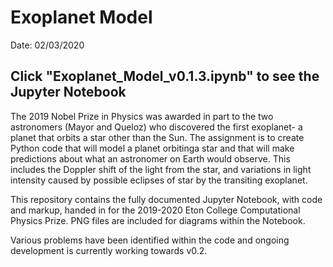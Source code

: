 # Exoplanet Model
Date: 02/03/2020

## Click "Exoplanet_Model_v0.1.3.ipynb" to see the Jupyter Notebook

The 2019 Nobel Prize in Physics was awarded in part to the two astronomers (Mayor and Queloz) who discovered the first exoplanet- a planet that orbits a star other than the Sun. The assignment is to create Python code that will model a planet orbitinga star and that will make predictions about what an astronomer on Earth would observe. This includes the Doppler shift of the light from the star, and variations in light intensity caused by possible eclipses of star by the transiting exoplanet.

This repository contains the fully documented Jupyter Notebook, with code and markup, handed in for the 2019-2020 Eton College Computational Physics Prize. PNG files are included for diagrams within the Notebook.

Various problems have been identified within the code and ongoing development is currently working towards v0.2.
